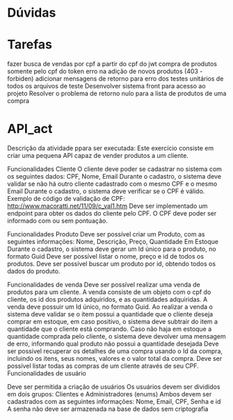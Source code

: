 # Dúvidas
# Tarefas
fazer busca de vendas por cpf a partir do cpf do jwt
compra de produtos somente pelo cpf do token 
erro na adição de novos produtos (403 - forbiden)
adicionar mensagens de retorno para erro dos testes unitários de todos os arquivos de teste
Desenvolver sistema front para acesso ao projeto 
Resolver o problema de retorno nulo para a lista de produtos de uma compra 

# API_act
Descrição da atividade ppara ser executada:
Este exercício consiste em criar uma pequena API capaz de vender produtos a um cliente. 

Funcionalidades Cliente
O cliente deve poder se cadastrar no sistema com os seguintes dados: CPF, Nome, Email
Durante o cadastro, o sistema deve validar se não há outro cliente cadastrado com o mesmo CPF e o mesmo Email
Durante o cadastro, o sistema deve verificar se o CPF é válido. Exemplo de código de validação de CPF: http://www.macoratti.net/11/09/c_val1.htm
Deve ser implementado um endpoint para obter os dados do cliente pelo CPF. O CPF deve poder ser informado com ou sem pontuação.

Funcionalidades Produto
Deve ser possível criar um Produto, com as seguintes informações: Nome, Descrição, Preço, Quantidade Em Estoque
Durante o cadastro, o sistema deve gerar um Id único para o produto, no formato Guid
Deve ser possível listar o nome, preço e id de todos os produtos.
Deve ser possível buscar um produto por id, obtendo todos os dados do produto.

Funcionalidades de venda
Deve ser possível realizar uma venda de produtos para um cliente.
A venda consiste de um objeto com o cpf do cliente, os id dos produtos adquiridos, e as quantidades adquiridas.
A venda deve possuir um Id único, no formato Guid.
Ao realizar a venda o sistema deve validar se o item possui a quantidade que o cliente deseja comprar em estoque, em caso positivo, o sistema deve subtrair do item a quantidade que o cliente está comprando. Caso não haja em estoque a quantidade comprada pelo cliente, o sistema deve devolver uma mensagem de erro, informando qual produto não possui a quantidade desejada
Deve ser possivel recuperar os detalhes de uma compra usando o Id da compra, incluindo os itens, seus nomes, valores e o valor total da compra.
Deve ser possível listar todas as compras de um cliente através de seu CPF.
Funcionalidades de usuário

Deve ser permitida a criação de usuários
Os usuários devem ser divididos em dois grupos: Clientes e Administradores (enums)
Ambos devem ser cadastrados com as seguintes informações: Nome, Email, CPF, Senha e id
A senha não deve ser armazenada na base de dados sem criptografia
